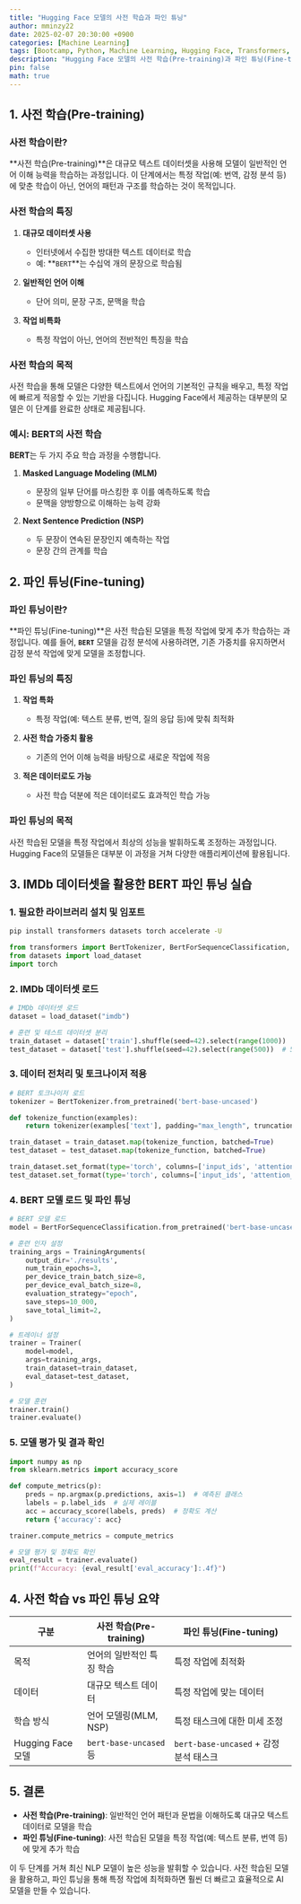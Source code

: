 ```yaml
---
title: "Hugging Face 모델의 사전 학습과 파인 튜닝"
author: mminzy22
date: 2025-02-07 20:30:00 +0900
categories: [Machine Learning]
tags: [Bootcamp, Python, Machine Learning, Hugging Face, Transformers, Deep Learning, AI, TIL]
description: "Hugging Face 모델의 사전 학습(Pre-training)과 파인 튜닝(Fine-tuning)의 개념을 배우고, IMDb 데이터셋을 활용해 BERT 모델을 파인 튜닝하는 방법"
pin: false
math: true
---
```



## 1. 사전 학습(Pre-training)

### 사전 학습이란?

**사전 학습(Pre-training)**은 대규모 텍스트 데이터셋을 사용해 모델이 일반적인 언어 이해 능력을 학습하는 과정입니다. 이 단계에서는 특정 작업(예: 번역, 감정 분석 등)에 맞춘 학습이 아닌, 언어의 패턴과 구조를 학습하는 것이 목적입니다.

### 사전 학습의 특징

1. **대규모 데이터셋 사용**
   - 인터넷에서 수집한 방대한 텍스트 데이터로 학습
   - 예: **`BERT`**는 수십억 개의 문장으로 학습됨

2. **일반적인 언어 이해**
   - 단어 의미, 문장 구조, 문맥을 학습

3. **작업 비특화**
   - 특정 작업이 아닌, 언어의 전반적인 특징을 학습

### 사전 학습의 목적

사전 학습을 통해 모델은 다양한 텍스트에서 언어의 기본적인 규칙을 배우고, 특정 작업에 빠르게 적응할 수 있는 기반을 다집니다. Hugging Face에서 제공하는 대부분의 모델은 이 단계를 완료한 상태로 제공됩니다.

### 예시: BERT의 사전 학습

**BERT**는 두 가지 주요 학습 과정을 수행합니다.

1. **Masked Language Modeling (MLM)**
   - 문장의 일부 단어를 마스킹한 후 이를 예측하도록 학습
   - 문맥을 양방향으로 이해하는 능력 강화

2. **Next Sentence Prediction (NSP)**
   - 두 문장이 연속된 문장인지 예측하는 작업
   - 문장 간의 관계를 학습


## 2. 파인 튜닝(Fine-tuning)

### 파인 튜닝이란?

**파인 튜닝(Fine-tuning)**은 사전 학습된 모델을 특정 작업에 맞게 추가 학습하는 과정입니다. 예를 들어, **`BERT`** 모델을 감정 분석에 사용하려면, 기존 가중치를 유지하면서 감정 분석 작업에 맞게 모델을 조정합니다.

### 파인 튜닝의 특징

1. **작업 특화**
   - 특정 작업(예: 텍스트 분류, 번역, 질의 응답 등)에 맞춰 최적화

2. **사전 학습 가중치 활용**
   - 기존의 언어 이해 능력을 바탕으로 새로운 작업에 적응

3. **적은 데이터로도 가능**
   - 사전 학습 덕분에 적은 데이터로도 효과적인 학습 가능

### 파인 튜닝의 목적

사전 학습된 모델을 특정 작업에서 최상의 성능을 발휘하도록 조정하는 과정입니다. Hugging Face의 모델들은 대부분 이 과정을 거쳐 다양한 애플리케이션에 활용됩니다.


## 3. IMDb 데이터셋을 활용한 BERT 파인 튜닝 실습

### 1. 필요한 라이브러리 설치 및 임포트

```bash
pip install transformers datasets torch accelerate -U
```

```python
from transformers import BertTokenizer, BertForSequenceClassification, Trainer, TrainingArguments
from datasets import load_dataset
import torch
```

### 2. IMDb 데이터셋 로드

```python
# IMDb 데이터셋 로드
dataset = load_dataset("imdb")

# 훈련 및 테스트 데이터셋 분리
train_dataset = dataset['train'].shuffle(seed=42).select(range(1000))  # 1000개 샘플
test_dataset = dataset['test'].shuffle(seed=42).select(range(500))  # 500개 샘플
```

### 3. 데이터 전처리 및 토크나이저 적용

```python
# BERT 토크나이저 로드
tokenizer = BertTokenizer.from_pretrained('bert-base-uncased')

def tokenize_function(examples):
    return tokenizer(examples['text'], padding="max_length", truncation=True)

train_dataset = train_dataset.map(tokenize_function, batched=True)
test_dataset = test_dataset.map(tokenize_function, batched=True)

train_dataset.set_format(type='torch', columns=['input_ids', 'attention_mask', 'label'])
test_dataset.set_format(type='torch', columns=['input_ids', 'attention_mask', 'label'])
```

### 4. BERT 모델 로드 및 파인 튜닝

```python
# BERT 모델 로드
model = BertForSequenceClassification.from_pretrained('bert-base-uncased', num_labels=2)

# 훈련 인자 설정
training_args = TrainingArguments(
    output_dir='./results',
    num_train_epochs=3,
    per_device_train_batch_size=8,
    per_device_eval_batch_size=8,
    evaluation_strategy="epoch",
    save_steps=10_000,
    save_total_limit=2,
)

# 트레이너 설정
trainer = Trainer(
    model=model,
    args=training_args,
    train_dataset=train_dataset,
    eval_dataset=test_dataset,
)

# 모델 훈련
trainer.train()
trainer.evaluate()
```

### 5. 모델 평가 및 결과 확인

```python
import numpy as np
from sklearn.metrics import accuracy_score

def compute_metrics(p):
    preds = np.argmax(p.predictions, axis=1)  # 예측된 클래스
    labels = p.label_ids  # 실제 레이블
    acc = accuracy_score(labels, preds)  # 정확도 계산
    return {'accuracy': acc}

trainer.compute_metrics = compute_metrics

# 모델 평가 및 정확도 확인
eval_result = trainer.evaluate()
print(f"Accuracy: {eval_result['eval_accuracy']:.4f}")
```


## 4. 사전 학습 vs 파인 튜닝 요약

| 구분 | 사전 학습(Pre-training) | 파인 튜닝(Fine-tuning) |
|------|------------------|------------------|
| 목적 | 언어의 일반적인 특징 학습 | 특정 작업에 최적화 |
| 데이터 | 대규모 텍스트 데이터 | 특정 작업에 맞는 데이터 |
| 학습 방식 | 언어 모델링(MLM, NSP) | 특정 태스크에 대한 미세 조정 |
| Hugging Face 모델 | `bert-base-uncased` 등 | `bert-base-uncased` + 감정 분석 태스크 |


## 5. 결론

- **사전 학습(Pre-training)**: 일반적인 언어 패턴과 문법을 이해하도록 대규모 텍스트 데이터로 모델을 학습
- **파인 튜닝(Fine-tuning)**: 사전 학습된 모델을 특정 작업(예: 텍스트 분류, 번역 등)에 맞게 추가 학습

이 두 단계를 거쳐 최신 NLP 모델이 높은 성능을 발휘할 수 있습니다. 사전 학습된 모델을 활용하고, 파인 튜닝을 통해 특정 작업에 최적화하면 훨씬 더 빠르고 효율적으로 AI 모델을 만들 수 있습니다.

